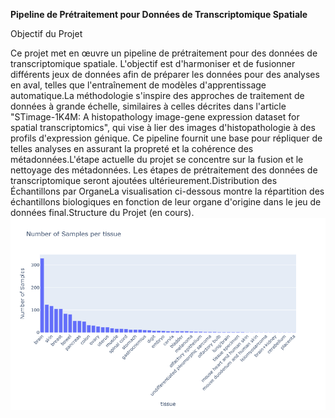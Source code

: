 **Pipeline de Prétraitement pour Données de Transcriptomique Spatiale**

Objectif du Projet

Ce projet met en œuvre un pipeline de prétraitement pour des données de transcriptomique spatiale. L'objectif est d'harmoniser et de fusionner différents jeux de données afin de préparer les données pour des analyses en aval, telles que l'entraînement de modèles d'apprentissage automatique.La méthodologie s'inspire des approches de traitement de données à grande échelle, similaires à celles décrites dans l'article "STimage-1K4M: A histopathology image-gene expression dataset for spatial transcriptomics", qui vise à lier des images d'histopathologie à des profils d'expression génique. Ce pipeline fournit une base pour répliquer de telles analyses en assurant la propreté et la cohérence des métadonnées.L'étape actuelle du projet se concentre sur la fusion et le nettoyage des métadonnées. Les étapes de prétraitement des données de transcriptomique seront ajoutées ultérieurement.Distribution des Échantillons par OrganeLa visualisation ci-dessous montre la répartition des échantillons biologiques en fonction de leur organe d'origine dans le jeu de données final.Structure du Projet (en cours). ![Image de la distribution des datasets par organe.](newplot.png)
